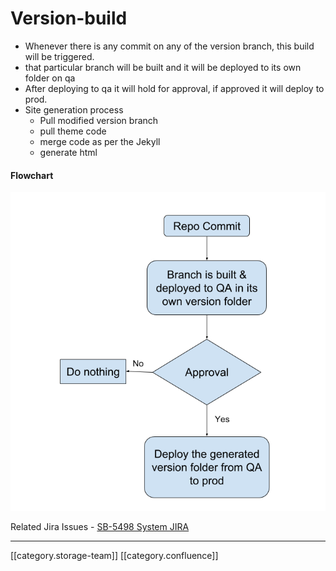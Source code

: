 # Version-build

* Whenever there is any commit on any of the version branch, this build will be triggered.
* that particular branch will be built and it will be deployed to its own folder on qa
* After deploying to qa it will hold for approval, if approved it will deploy to prod.
* Site generation process
  * Pull modified version branch
  * pull theme code
  * merge code as per the Jekyll
  * generate html

#### &#x20;Flowchart

![](../../../../.gitbook/assets/QA.png)

Related Jira Issues - [SB-5498 System JIRA](https://browse/SB-5498)

***

\[\[category.storage-team]] \[\[category.confluence]]
